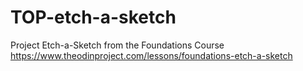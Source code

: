 # TOP-etch-a-sketch
Project Etch-a-Sketch from the Foundations Course
https://www.theodinproject.com/lessons/foundations-etch-a-sketch
